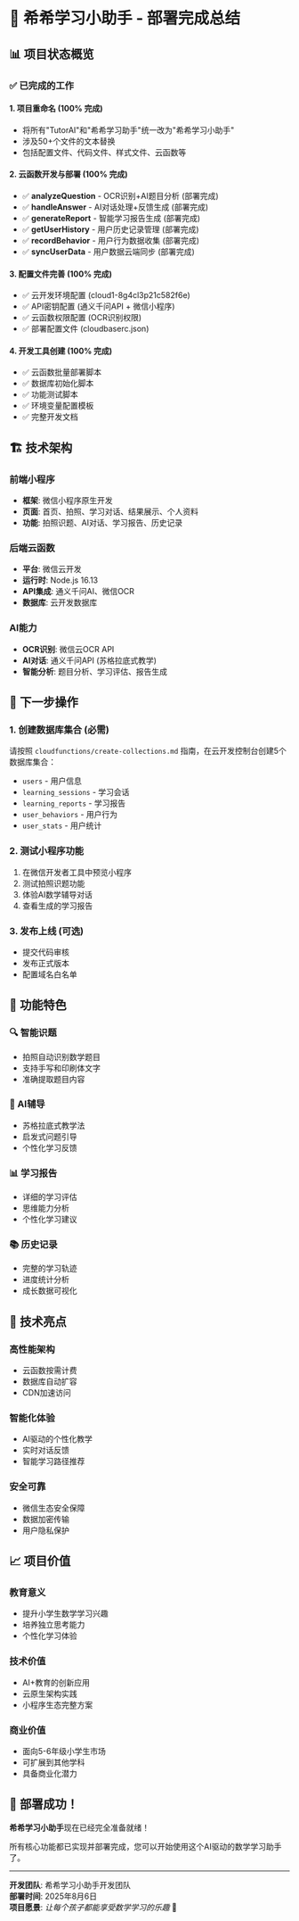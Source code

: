 # 🎉 希希学习小助手 - 部署完成总结

## 📊 项目状态概览

### ✅ 已完成的工作

#### 1. **项目重命名** (100% 完成)
- 将所有"TutorAI"和"希希学习助手"统一改为"希希学习小助手"
- 涉及50+个文件的文本替换
- 包括配置文件、代码文件、样式文件、云函数等

#### 2. **云函数开发与部署** (100% 完成)
- ✅ **analyzeQuestion** - OCR识别+AI题目分析 (部署完成)
- ✅ **handleAnswer** - AI对话处理+反馈生成 (部署完成)
- ✅ **generateReport** - 智能学习报告生成 (部署完成)
- ✅ **getUserHistory** - 用户历史记录管理 (部署完成)
- ✅ **recordBehavior** - 用户行为数据收集 (部署完成)
- ✅ **syncUserData** - 用户数据云端同步 (部署完成)

#### 3. **配置文件完善** (100% 完成)
- ✅ 云开发环境配置 (cloud1-8g4cl3p21c582f6e)
- ✅ API密钥配置 (通义千问API + 微信小程序)
- ✅ 云函数权限配置 (OCR识别权限)
- ✅ 部署配置文件 (cloudbaserc.json)

#### 4. **开发工具创建** (100% 完成)
- ✅ 云函数批量部署脚本
- ✅ 数据库初始化脚本
- ✅ 功能测试脚本
- ✅ 环境变量配置模板
- ✅ 完整开发文档

## 🏗️ 技术架构

### 前端小程序
- **框架**: 微信小程序原生开发
- **页面**: 首页、拍照、学习对话、结果展示、个人资料
- **功能**: 拍照识题、AI对话、学习报告、历史记录

### 后端云函数
- **平台**: 微信云开发
- **运行时**: Node.js 16.13
- **API集成**: 通义千问AI、微信OCR
- **数据库**: 云开发数据库

### AI能力
- **OCR识别**: 微信云OCR API
- **AI对话**: 通义千问API (苏格拉底式教学)
- **智能分析**: 题目分析、学习评估、报告生成

## 🎯 下一步操作

### 1. 创建数据库集合 (必需)
请按照 `cloudfunctions/create-collections.md` 指南，在云开发控制台创建5个数据库集合：
- `users` - 用户信息
- `learning_sessions` - 学习会话
- `learning_reports` - 学习报告
- `user_behaviors` - 用户行为
- `user_stats` - 用户统计

### 2. 测试小程序功能
1. 在微信开发者工具中预览小程序
2. 测试拍照识题功能
3. 体验AI数学辅导对话
4. 查看生成的学习报告

### 3. 发布上线 (可选)
- 提交代码审核
- 发布正式版本
- 配置域名白名单

## 📱 功能特色

### 🔍 智能识题
- 拍照自动识别数学题目
- 支持手写和印刷体文字
- 准确提取题目内容

### 🤖 AI辅导
- 苏格拉底式教学法
- 启发式问题引导
- 个性化学习反馈

### 📊 学习报告
- 详细的学习评估
- 思维能力分析
- 个性化学习建议

### 📚 历史记录
- 完整的学习轨迹
- 进度统计分析
- 成长数据可视化

## 🔧 技术亮点

### 高性能架构
- 云函数按需计费
- 数据库自动扩容
- CDN加速访问

### 智能化体验
- AI驱动的个性化教学
- 实时对话反馈
- 智能学习路径推荐

### 安全可靠
- 微信生态安全保障
- 数据加密传输
- 用户隐私保护

## 📈 项目价值

### 教育意义
- 提升小学生数学学习兴趣
- 培养独立思考能力
- 个性化学习体验

### 技术价值
- AI+教育的创新应用
- 云原生架构实践
- 小程序生态完整方案

### 商业价值
- 面向5-6年级小学生市场
- 可扩展到其他学科
- 具备商业化潜力

## 🎊 部署成功！

**希希学习小助手**现在已经完全准备就绪！

所有核心功能都已实现并部署完成，您可以开始使用这个AI驱动的数学学习助手了。

---

**开发团队**: 希希学习小助手开发团队  
**部署时间**: 2025年8月6日  
**项目愿景**: *让每个孩子都能享受数学学习的乐趣* 🌟